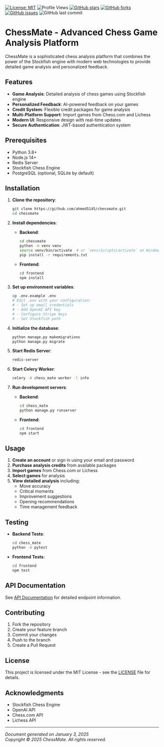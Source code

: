 [![License: MIT](https://img.shields.io/badge/License-MIT-yellow.svg)](https://opensource.org/licenses/MIT)
![Profile Views](https://visitor-badge.laobi.icu/badge?page_id=ahmed5145.ahmed5145&title=Profile%20Views)
[![GitHub stars](https://img.shields.io/github/stars/ahmed5145/chessmate.svg)](https://github.com/ahmed5145/chessmate/stargazers)
[![GitHub forks](https://img.shields.io/github/forks/ahmed5145/chessmate.svg)](https://github.com/ahmed5145/chessmate/network)
[![GitHub issues](https://img.shields.io/github/issues/ahmed5145/chessmate.svg)](https://github.com/ahmed5145/chessmate/issues)
![GitHub last commit](https://img.shields.io/github/last-commit/ahmed5145/chessmate)

# ChessMate - Advanced Chess Game Analysis Platform

ChessMate is a sophisticated chess analysis platform that combines the power of the Stockfish engine with modern web technologies to provide detailed game analysis and personalized feedback.

## Features

- **Game Analysis**: Detailed analysis of chess games using Stockfish engine
- **Personalized Feedback**: AI-powered feedback on your games
- **Credit System**: Flexible credit packages for game analysis
- **Multi-Platform Support**: Import games from Chess.com and Lichess
- **Modern UI**: Responsive design with real-time updates
- **Secure Authentication**: JWT-based authentication system

## Prerequisites

- Python 3.8+
- Node.js 14+
- Redis Server
- Stockfish Chess Engine
- PostgreSQL (optional, SQLite by default)

## Installation

1. **Clone the repository**:
   ```bash
   git clone https://github.com/ahmed5145/chessmate.git
   cd chessmate
   ```

2. **Install dependencies**:
   - **Backend**:
     ```bash
     cd chessmate
     python -m venv venv
     source venv/bin/activate  # or `venv\Scripts\activate` on Windows
     pip install -r requirements.txt
     ```

   - **Frontend**:
     ```bash
     cd frontend
     npm install
     ```

3. **Set up environment variables**:
   ```bash
   cp .env.example .env
   # Edit .env with your configuration:
   # - Set up email credentials
   # - Add OpenAI API key
   # - Configure Stripe keys
   # - Set Stockfish path
   ```

4. **Initialize the database**:
   ```bash
   python manage.py makemigrations
   python manage.py migrate
   ```

5. **Start Redis Server**:
   ```bash
   redis-server
   ```

6. **Start Celery Worker**:
   ```bash
   celery -A chess_mate worker -l info
   ```

7. **Run development servers**:
   - **Backend**:
     ```bash
     cd chess_mate
     python manage.py runserver
     ```

   - **Frontend**:
     ```bash
     cd frontend
     npm start
     ```

## Usage

1. **Create an account** or sign in using your email and password
2. **Purchase analysis credits** from available packages
3. **Import games** from Chess.com or Lichess
4. **Select games** for analysis
5. **View detailed analysis** including:
   - Move accuracy
   - Critical moments
   - Improvement suggestions
   - Opening recommendations
   - Time management feedback

## Testing

- **Backend Tests**:
  ```bash
  cd chess_mate
  python -m pytest
  ```

- **Frontend Tests**:
  ```bash
  cd frontend
  npm test
  ```

## API Documentation

See [API Documentation](docs/api.md) for detailed endpoint information.

## Contributing

1. Fork the repository
2. Create your feature branch
3. Commit your changes
4. Push to the branch
5. Create a Pull Request

## License

This project is licensed under the MIT License - see the [LICENSE](LICENSE) file for details.

## Acknowledgments

- Stockfish Chess Engine
- OpenAI API
- Chess.com API
- Lichess API

---
*Document generated on January 3, 2025*  
*Copyright © 2025 ChessMate. All rights reserved.*
